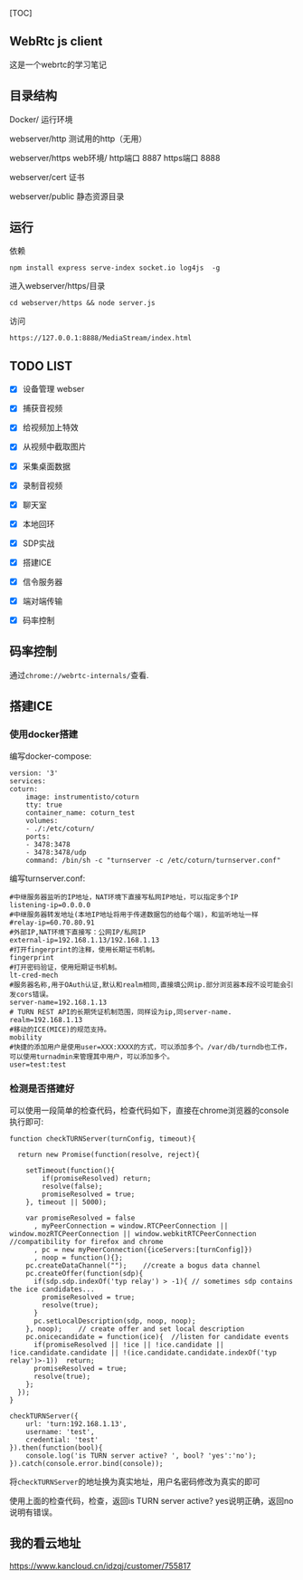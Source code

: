 [TOC]
## WebRtc js client
这是一个webrtc的学习笔记

## 目录结构
Docker/  运行环境

webserver/http  测试用的http（无用）

webserver/https  web环境/
    http端口 8887
    https端口 8888
    
webserver/cert 证书

webserver/public 静态资源目录

## 运行
依赖
```
npm install express serve-index socket.io log4js  -g
```
进入webserver/https/目录
```
cd webserver/https && node server.js
```
访问
```
https://127.0.0.1:8888/MediaStream/index.html
```
## TODO LIST
- [x] 设备管理 webser

- [x] 捕获音视频

- [x] 给视频加上特效

- [x] 从视频中截取图片

- [x] 采集桌面数据

- [x] 录制音视频

- [x] 聊天室

- [x] 本地回环

- [x] SDP实战

- [x] 搭建ICE

- [x] 信令服务器

- [x] 端对端传输

- [x] 码率控制

## 码率控制
通过`chrome://webrtc-internals/`查看.

## 搭建ICE
### 使用docker搭建
编写docker-compose:
```
version: '3'
services:
coturn:
    image: instrumentisto/coturn
    tty: true
    container_name: coturn_test
    volumes:
    - ./:/etc/coturn/
    ports:
    - 3478:3478
    - 3478:3478/udp
    command: /bin/sh -c "turnserver -c /etc/coturn/turnserver.conf"
```
编写turnserver.conf:
```
#中继服务器监听的IP地址，NAT环境下直接写私网IP地址，可以指定多个IP
listening-ip=0.0.0.0
#中继服务器转发地址(本地IP地址将用于传递数据包的给每个端)，和监听地址一样
#relay-ip=60.70.80.91
#外部IP,NAT环境下直接写：公网IP/私网IP
external-ip=192.168.1.13/192.168.1.13
#打开fingerprint的注释，使用长期证书机制。
fingerprint
#打开密码验证，使用短期证书机制。
lt-cred-mech
#服务器名称,用于OAuth认证,默认和realm相同,直接填公网ip.部分浏览器本段不设可能会引发cors错误。
server-name=192.168.1.13
# TURN REST API的长期凭证机制范围，同样设为ip,同server-name.
realm=192.168.1.13
#移动的ICE(MICE)的规范支持。
mobility
#快捷的添加用户是使用user=XXX:XXXX的方式，可以添加多个。/var/db/turndb也工作，可以使用turnadmin来管理其中用户，可以添加多个。
user=test:test
```
### 检测是否搭建好
可以使用一段简单的检查代码，检查代码如下，直接在chrome浏览器的console执行即可:

```
function checkTURNServer(turnConfig, timeout){ 

  return new Promise(function(resolve, reject){

    setTimeout(function(){
        if(promiseResolved) return;
        resolve(false);
        promiseResolved = true;
    }, timeout || 5000);

    var promiseResolved = false
      , myPeerConnection = window.RTCPeerConnection || window.mozRTCPeerConnection || window.webkitRTCPeerConnection   //compatibility for firefox and chrome
      , pc = new myPeerConnection({iceServers:[turnConfig]})
      , noop = function(){};
    pc.createDataChannel("");    //create a bogus data channel
    pc.createOffer(function(sdp){
      if(sdp.sdp.indexOf('typ relay') > -1){ // sometimes sdp contains the ice candidates...
        promiseResolved = true;
        resolve(true);
      }
      pc.setLocalDescription(sdp, noop, noop);
    }, noop);    // create offer and set local description
    pc.onicecandidate = function(ice){  //listen for candidate events
      if(promiseResolved || !ice || !ice.candidate || !ice.candidate.candidate || !(ice.candidate.candidate.indexOf('typ relay')>-1))  return;
      promiseResolved = true;
      resolve(true);
    };
  });   
}

checkTURNServer({
    url: 'turn:192.168.1.13',
    username: 'test',
    credential: 'test'
}).then(function(bool){
    console.log('is TURN server active? ', bool? 'yes':'no');
}).catch(console.error.bind(console));
```

将`checkTURNServer`的地址换为真实地址，用户名密码修改为真实的即可

使用上面的检查代码，检查，返回is TURN server active? yes说明正确，返回no说明有错误。

## 我的看云地址
https://www.kancloud.cn/idzqj/customer/755817


